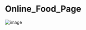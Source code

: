# Online_Food_Page
![image](https://user-images.githubusercontent.com/78893155/139522612-a92016d6-d5dd-4f62-8ed4-8904a327b074.png)
